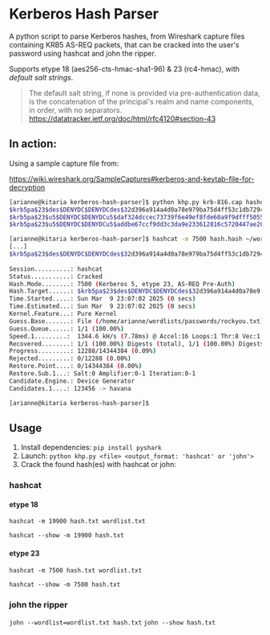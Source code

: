 # Kerberos Hash Parser

A python script to parse Kerberos hashes, from Wireshark capture files containing KRB5 AS-REQ packets, that can be cracked into the user's password using hashcat and john the ripper.

Supports etype 18 (aes256-cts-hmac-sha1-96) & 23 (rc4-hmac), with *default salt strings*.

>The default salt string, if none is provided via pre-authentication data, is the concatenation of the principal's realm and name components, in order, with no separators.
https://datatracker.ietf.org/doc/html/rfc4120#section-43
## In action:

Using a sample capture file from:

https://wiki.wireshark.org/SampleCaptures#kerberos-and-keytab-file-for-decryption
```bash
[arianne@kitaria kerberos-hash-parser]$ python khp.py krb-816.cap hashcat
$krb5pa$23$des$DENYDC$DENYDCdes$32d396a914a4d0a78e979ba75d4ff53c1db7294141760fee05e434c12ecf8d5b9aa5839e09a2244893aff5f384f79c37883f154a
$krb5pa$23$u5$DENYDC$DENYDCu5$daf324dccec73739f6e49ef8fde60a9f9dfff50551ff5a7e969c6e395f18b842fb17c3b503df3025ab5a9dfc3031e893c4002008
$krb5pa$23$u5$DENYDC$DENYDCu5$addbe67ccf9dd3c3da9e233612816c5720447ae202cfe7a84a719e1ef70b93bcef49786f71319a93d60531fcb443f7e96039f540

[arianne@kitaria kerberos-hash-parser]$ hashcat -m 7500 hash.hash ~/wordlists/passwords/rockyou.txt
[...]
$krb5pa$23$des$DENYDC$DENYDCdes$32d396a914a4d0a78e979ba75d4ff53c1db7294141760fee05e434c12ecf8d5b9aa5839e09a2244893aff5f384f79c37883f154a:123
                                                          
Session..........: hashcat
Status...........: Cracked
Hash.Mode........: 7500 (Kerberos 5, etype 23, AS-REQ Pre-Auth)
Hash.Target......: $krb5pa$23$des$DENYDC$DENYDCdes$32d396a914a4d0a78e9...3f154a
Time.Started.....: Sun Mar  9 23:07:02 2025 (0 secs)
Time.Estimated...: Sun Mar  9 23:07:02 2025 (0 secs)
Kernel.Feature...: Pure Kernel
Guess.Base.......: File (/home/arianne/wordlists/passwords/rockyou.txt)
Guess.Queue......: 1/1 (100.00%)
Speed.1.........:  1344.6 kH/s (7.78ms) @ Accel:16 Loops:1 Thr:8 Vec:1
Recovered........: 1/1 (100.00%) Digests (total), 1/1 (100.00%) Digests (new)
Progress.........: 12288/14344384 (0.09%)
Rejected.........: 0/12288 (0.00%)
Restore.Point....: 0/14344384 (0.00%)
Restore.Sub.1...: Salt:0 Amplifier:0-1 Iteration:0-1
Candidate.Engine.: Device Generator
Candidates.1....: 123456 -> havana

[arianne@kitaria kerberos-hash-parser]$
```
## Usage

1. Install dependencies: `pip install pyshark`
2. Launch: `python khp.py <file> <output_format: 'hashcat' or 'john'>`
3. Crack the found hash(es) with hashcat or john:

### hashcat
#### etype 18
`hashcat -m 19900 hash.txt wordlist.txt`

`hashcat --show -m 19900 hash.txt`
#### etype 23
`hashcat -m 7500 hash.txt wordlist.txt`

`hashcat --show -m 7500 hash.txt`

### john the ripper
`john --wordlist=wordlist.txt hash.txt`
`john --show hash.txt`